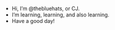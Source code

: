 - Hi, I’m @thebluehats, or CJ.
- I’m learning, learning, and also learning.
- Have a good day!

<!---
thebluehats/thebluehats is a ✨ special ✨ repository because its `README.md` (this file) appears on your GitHub profile.
You can click the Preview link to take a look at your changes.
--->
